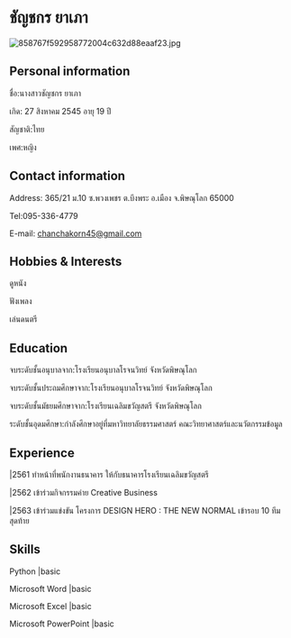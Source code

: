 # ชัญชกร ยาเภา

![858767f592958772004c632d88eaaf23.jpg](https://img.in.th/images/858767f592958772004c632d88eaaf23.jpg)

## Personal information
ชื่อ:นางสาวชัญชกร ยาเภา 

เกิด: 27 สิงหาคม 2545 อายุ 19 ปี 

สัญชาติ:ไทย

เพศ:หญิง

## Contact information
Address: 365/21 ม.10 ซ.พวงเพชร ต.บึงพระ อ.เมือง จ.พิษณุโลก 65000

Tel:095-336-4779

E-mail: chanchakorn45@gmail.com

## Hobbies & Interests
ดูหนัง

ฟังเพลง

เล่นดนตรี

## Education
จบระดับชั้นอนุบาลจาก:โรงเรียนอนุบาลโรจนวิทย์ จังหวัดพิษณุโลก

จบระดับชั้นประถมศึกษาจาก:โรงเรียนอนุบาลโรจนวิทย์ จังหวัดพิษณุโลก

จบระดับชั้นมัธยมศึกษาจาก:โรงเรียนเฉลิมขวัญสตรี จังหวัดพิษณุโลก

ระดับชั้นอุดมศึกษา:กำลังศึกษาอยู่ที่มหาวิทยาลัยธรรมศาสตร์ คณะวิทยาศาสตร์และนวัตกรรมข้อมูล

## Experience
|2561 ทำหน้าที่พนักงานธนาคาร ให้กับธนาคารโรงเรียนเฉลิมขวัญสตรี

|2562 เข้าร่วมกิจกรรมค่าย Creative Business

|2563 เข้าร่วมแข่งขัน โครงการ DESIGN HERO : THE NEW NORMAL เข้ารอบ 10 ทีมสุดท้าย
## Skills

Python
|basic

Microsoft Word
|basic

Microsoft Excel
|basic

Microsoft PowerPoint
|basic


